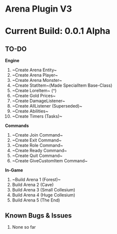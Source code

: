 # Arena Plugin V3

# Current Build: 0.0.1 Alpha

## TO-DO

**Engine**
1. ~Create Arena Entity~
2. ~Create Arena Player~
3. ~Create Arena Monster~
4. ~Create StatItem~(Made SpecialItem Base-Class)
5. ~Create LoreItem~ (^)
6. ~Create Gold Prices~
7. ~Create DamageListener~
8. ~Create AllListener (Superseded)~
9. ~Create Abilities~
10. ~Create Timers (Tasks)~

**Commands**
1. ~Create Join Command~
2. ~Create Exit Command~
3. ~Create Role Command~
4. ~Create Ready Command~
5. ~Create Quit Command~
6. ~Create GiveCustomItem Command~

**In-Game**
1. ~Build Arena 1 (Forest)~
2. Build Arena 2 (Cave)
3. Build Arena 3 (Small Collesium)
4. Build Arena 4 (Huge Collesium)
5. Build Arena 5 (The End)

## Known Bugs & Issues
1. None so far
